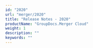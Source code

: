 ```yaml
---
id: "2020"
url: "merger/2020"
title: "Release Notes - 2020"
productName: "GroupDocs.Merger Cloud"
weight: 1
description: ""
keywords: ""
---
```


